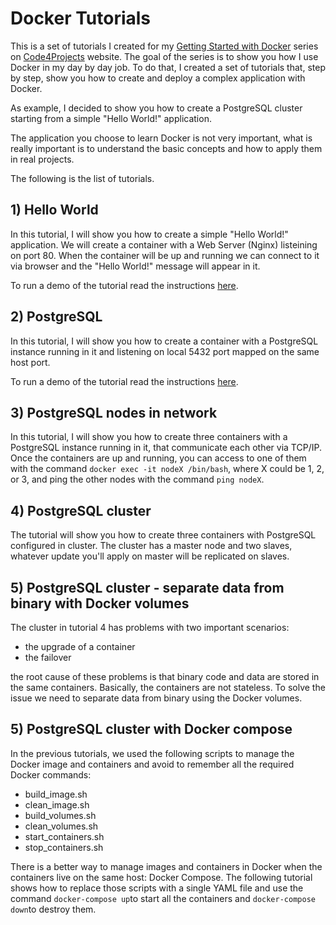 # Docker Tutorials

This is a set of tutorials I created for my [Getting Started with Docker](http://code4projects.altervista.org/series/getting-started-with-docker/) series on [Code4Projects](http://code4projects.altervista.org) website. The goal of the series is to show you how I use Docker in my day by day job. To do that, I created a set of tutorials that, step by step, show you how to create and deploy a complex application with Docker.

As example, I decided to show you how to create a PostgreSQL cluster starting from a simple "Hello World!" application.

The application you choose to learn Docker is not very important, what is really important is to understand the basic concepts and how to apply them in real projects.

The following is the list of tutorials.

## 1) Hello World

In this tutorial, I will show you how to create a simple "Hello World!" application. We will create a container with a Web Server (Nginx) listeining on port 80. When the container will be up and running we can connect to it via browser and the "Hello World!" message will appear in it.

To run a demo of the tutorial read the instructions [here](https://github.com/sasadangelo/docker-tutorials/tree/master/hello-world).

## 2) PostgreSQL

In this tutorial, I will show you how to create a container with a PostgreSQL instance running in it and listening on local 5432 port mapped on the same host port.

To run a demo of the tutorial read the instructions [here](https://github.com/sasadangelo/docker-tutorials/tree/master/postgresql-cluster).

## 3) PostgreSQL nodes in network

In this tutorial, I will show you how to create three containers with a PostgreSQL instance running in it, that communicate each other via TCP/IP. Once the containers are up and running, you can access to one of them with the command ```docker exec -it nodeX /bin/bash```, where X could be 1, 2, or 3, and ping the other nodes with the command ```ping nodeX```. 

## 4) PostgreSQL cluster

The tutorial will show you how to create three containers with PostgreSQL configured in cluster. The cluster has a master node and two slaves, whatever update you'll apply on master will be replicated on slaves.

## 5) PostgreSQL cluster - separate data from binary with Docker volumes

The cluster in tutorial 4 has problems with two important scenarios:

- the upgrade of a container
- the failover

the root cause of these problems is that binary code and data are stored in the same containers. Basically, the containers are not stateless. To solve the issue we need to separate data from binary using the Docker volumes.

## 5) PostgreSQL cluster with Docker compose

In the previous tutorials, we used the following scripts to manage the Docker image and containers and avoid to remember all the required Docker commands:

- build_image.sh
- clean_image.sh
- build_volumes.sh
- clean_volumes.sh
- start_containers.sh
- stop_containers.sh

There is a better way to manage images and containers in Docker when the containers live on the same host: Docker Compose. The following tutorial shows how to replace those scripts with a single YAML file and use the command ```docker-compose up```to start all the containers and ```docker-compose down```to destroy them.
